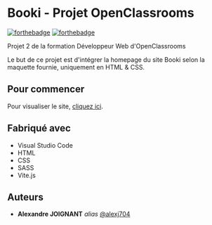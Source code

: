 # Booki - Projet OpenClassrooms

[![forthebadge](https://forthebadge.com/images/badges/uses-html.svg)](https://forthebadge.com) [![forthebadge](https://forthebadge.com/images/badges/uses-css.svg)](https://forthebadge.com)

Projet 2 de la formation Développeur Web d'OpenClassrooms

Le but de ce projet est d'intégrer la homepage du site Booki selon la maquette fournie, uniquement en HTML & CSS.

## Pour commencer

Pour visualiser le site, [cliquez ici](https://alexj704.github.io/booki/).

## Fabriqué avec

- Visual Studio Code
- HTML
- CSS
- SASS
- Vite.js

## Auteurs

- **Alexandre JOIGNANT** _alias_ [@alexj704](https://github.com/alexj704)
